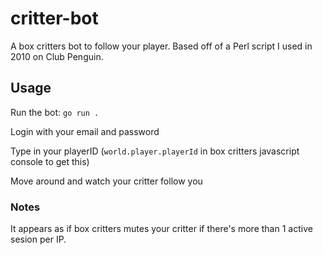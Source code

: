 # critter-bot
A box critters bot to follow your player. Based off of a Perl script I used in 2010 on Club Penguin.

## Usage
Run the bot: `go run .`

Login with your email and password

Type in your playerID (`world.player.playerId` in box critters javascript console to get this)

Move around and watch your critter follow you

### Notes

It appears as if box critters mutes your critter if there's more than 1 active sesion per IP. 

